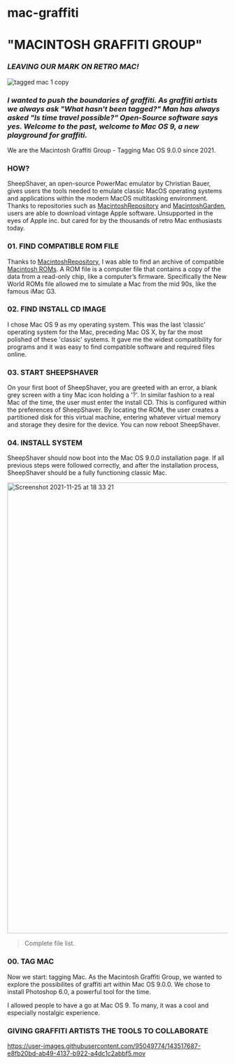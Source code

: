 # mac-graffiti

# "MACINTOSH GRAFFITI GROUP"

### *LEAVING OUR MARK ON RETRO MAC!*
![tagged mac 1 copy](https://user-images.githubusercontent.com/95049774/143516800-e8fff3ed-7acb-43b0-83be-e630983834b9.png)

### ***I wanted to push the boundaries of graffiti. As graffiti artists we always ask "What hasn't been tagged?" Man has always asked "Is time travel possible?" Open-Source software says yes. Welcome to the past, welcome to Mac OS 9, a new playground for graffiti.***

We are the Macintosh Graffiti Group - Tagging Mac OS 9.0.0 since 2021.

### **HOW?**

SheepShaver, an open-source PowerMac emulator by Christian Bauer, gives users the tools needed to emulate classic MacOS operating systems and applications within the modern MacOS multitasking environment. Thanks to repositories such as [MacintoshRepository](https://www.macintoshrepository.org) and [MacintoshGarden](http://macintoshgarden.org), users are able to download vintage Apple software. Unsupported in the eyes of Apple inc. but cared for by the thousands of retro Mac enthusiasts today.

### **01. FIND COMPATIBLE ROM FILE**

Thanks to [MacintoshRepository](https://www.macintoshrepository.org), I was able to find an archive of compatible [Macintosh ROMs](https://www.macintoshrepository.org/7038-all-macintosh-roms-68k-ppc-). A ROM file is a computer file that contains a copy of the data from a read-only chip, like a computer’s firmware. Specifically the New World ROMs file allowed me to simulate a Mac from the mid 90s, like the famous iMac G3.

### **02. FIND INSTALL CD IMAGE**

I chose Mac OS 9 as my operating system. This was the last ‘classic’ operating system for the Mac, preceding Mac OS X, by far the most polished of these 'classic' systems. It gave me the widest compatibility for programs and it was easy to find compatible software and required files online.

### **03. START SHEEPSHAVER**

On your first boot of SheepShaver, you are greeted with an error, a blank grey screen with a tiny Mac icon holding a '?'. In similar fashion to a real Mac of the time, the user must enter the install CD. This is configured within the preferences of SheepShaver. By locating the ROM, the user creates a partitioned disk for this virtual machine, entering whatever virtual memory and storage they desire for the device. You can now reboot SheepShaver.

### **04. INSTALL SYSTEM**

SheepShaver should now boot into the Mac OS 9.0.0 installation page. If all previous steps were followed correctly, and after the installation process, SheepShaver should be a fully functioning classic Mac.

<img width="1032" alt="Screenshot 2021-11-25 at 18 33 21" src="https://user-images.githubusercontent.com/95049774/143519229-b88e9772-29fc-47b6-ba75-b01ca9eba8f8.png">

> Complete file list.


### **00. TAG MAC**

Now we start: tagging Mac. As the Macintosh Graffiti Group, we wanted to explore the possibilites of graffiti art within Mac OS 9.0.0. We chose to install Photoshop 6.0, a powerful tool for the time.

I allowed people to have a go at Mac OS 9. To many, it was a cool and especially nostalgic experience. 

### **GIVING GRAFFITI ARTISTS THE TOOLS TO COLLABORATE**

https://user-images.githubusercontent.com/95049774/143517687-e8fb20bd-ab49-4137-b922-a4dc1c2abbf5.mov


